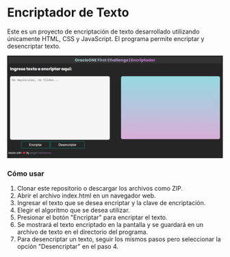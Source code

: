 # Encriptador de Texto
Este es un proyecto de encriptación de texto desarrollado utilizando únicamente HTML, CSS y JavaScript. El programa permite encriptar y desencriptar texto.

![index](https://raw.githubusercontent.com/angeldev96/challege-ONE/master/images/index.png)


### Cómo usar
1. Clonar este repositorio o descargar los archivos como ZIP.
2. Abrir el archivo index.html en un navegador web.
3. Ingresar el texto que se desea encriptar y la clave de encriptación.
4. Elegir el algoritmo que se desea utilizar.
5. Presionar el botón "Encriptar" para encriptar el texto.
6. Se mostrará el texto encriptado en la pantalla y se guardará en un archivo de texto en el directorio del programa.
7. Para desencriptar un texto, seguir los mismos pasos pero seleccionar la opción "Desencriptar" en el paso 4.
